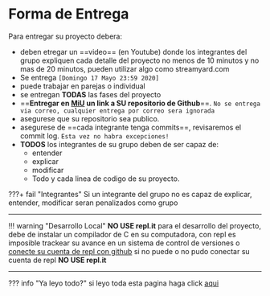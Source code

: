 # Forma de Entrega

Para entregar su proyecto debera:

- deben etregar un ==video== (en Youtube) donde los integrantes del grupo expliquen cada detalle del proyecto no menos de 10 minutos y no mas de 20 minutos, pueden utilizar algo como streamyard.com
- Se entrega `[Domingo 17 Mayo 23:59 2020]`
- puede trabajar en parejas o individual
- se entregan **TODAS** las fases del proyecto
- ==**Entregar en [MiU](https://miu.ufm.edu/) un link a SU repositorio de Github**==. `No se entrega via correo, cualquier entrega por correo sera ignorada`
- asegurese que su repositorio sea publico.
- asegurese de ==cada integrante tenga commits==, revisaremos el commit log. `Esta vez no habra excepciones!`
- **TODOS** los integrantes de su grupo deben de ser capaz de:
    - entender
    - explicar
    - modificar
    - Todo y cada linea de codigo de su proyecto.


???+ fail "Integrantes"
    Si un integrante del grupo no es capaz de explicar, entender, modificar seran penalizados como grupo


---
!!! warning "Desarrollo Local"
    **NO USE repl.it** para el desarrollo del proyecto, debe de instalar un compilador de C en su computadora, con repl es imposible trackear su avance en un sistema de control de versiones o [conecte su cuenta de repl con github](https://dev.to/twalton83/you-can-now-run-repos-on-repl-it-9dc) si no puede o no pudo conectar su cuenta de repl **NO USE repl.it**



---
??? info "Ya leyo todo?"
    si leyo toda esta pagina haga click [aqui](appendix.md)